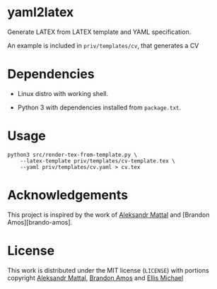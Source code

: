 # yaml2latex

Generate LATEX from LATEX template and YAML specification.

An example is included in `priv/templates/cv`, that generates a CV

# Dependencies

*   Linux distro with working shell.

*   Python 3 with dependencies installed from `package.txt`.

# Usage

```
python3 src/render-tex-from-template.py \
    --latex-template priv/templates/cv-template.tex \
    --yaml priv/templates/cv.yaml > cv.tex

```

# Acknowledgements

This project is inspired by the work of [Aleksandr Mattal][mattal] and
[Brandon Amos][brando-amos].

# License

This work is distributed under the MIT license (`LICENSE`) with
portions copyright [Aleksandr Mattal][mattal], [Brandon Amos][amos] and
[Ellis Michael][emichael] 

[mattal]: https://github.com/QuteBits/resume_42
[amos]: https://github.com/bamos/cv
[emichael]: https://github.com/emichael/resume
